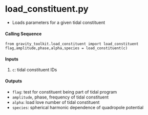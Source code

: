 load_constituent.py
====================

 - Loads parameters for a given tidal constituent

#### Calling Sequence
```
from gravity_toolkit.load_constituent import load_constituent
flag,amplitude,phase,alpha,species = load_constituent(c)
```

#### Inputs
 1. `c`: tidal constituent IDs

#### Outputs
 - `flag`: test for constituent being part of tidal program
 - `amplitude`, phase, frequency of tidal constituent
 - `alpha`: load love number of tidal constituent
 - `species`: spherical harmonic dependence of quadropole potential
